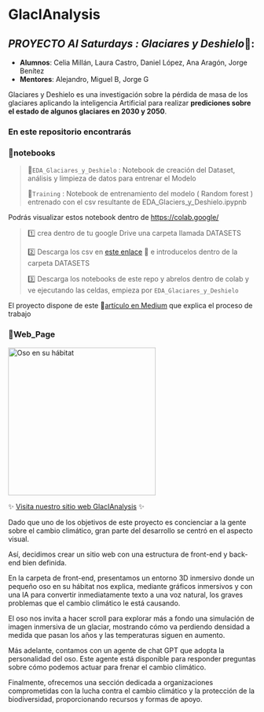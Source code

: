# GlacIAnalysis


## ***PROYECTO AI Saturdays : Glaciares y Deshielo***🧊:
+ **Alumnos**: Celia Millán, Laura Castro, Daniel López, Ana Aragón, Jorge Benítez
+ **Mentores**: Alejandro, Miguel B, Jorge G


Glaciares y Deshielo es una investigación sobre la pérdida de masa de los glaciares aplicando la inteligencia Artificial para realizar **prediciones sobre el estado de algunos glaciares en  2030 y 2050**.

### En este repositorio encontrarás 
### 📁notebooks

>📓``EDA_Glaciares_y_Deshielo`` : Notebook de creación del Dataset, análisis y limpieza de datos para entrenar el Modelo
>
>📓``Training`` : Notebook de entrenamiento del modelo ( Random forest ) entrenado con el csv resultante de EDA_Glaciers_y_Deshielo.ipypnb


Podrás visualizar estos notebook dentro de https://colab.google/

>1️⃣ crea dentro de tu google Drive una carpeta llamada DATASETS
>
>2️⃣ Descarga los csv en [este enlace](https://drive.google.com/drive/folders/1H-zzHEehFPrxTKbekCNx1IvSVRFv7xFQ?usp=sharing) 📁 e introducelos dentro de la carpeta DATASETS
>
>3️⃣ Descarga los notebooks de este repo y abrelos dentro de colab y ve ejecutando las celdas, empieza por ``EDA_Glaciares_y_Deshielo``
>

El proyecto dispone de este 📄[artículo en Medium](https://medium.com/@celiafullstack/glaciares-y-deshielo-678006df2061) que explica el proceso de trabajo

### 📁Web_Page

<img src="https://glacianalysis.webextendida.es/assets/oso-circle.png" alt="Oso en su hábitat" width="300">

✨ [Visita nuestro sitio web GlacIAnalysis](https://glacianalysis.webextendida.es) ✨

Dado que uno de los objetivos de este proyecto es concienciar a la gente sobre el cambio climático, gran parte del desarrollo se centró en el aspecto visual. 

Así, decidimos crear un sitio web con una estructura de front-end y back-end bien definida.

En la carpeta de front-end, presentamos un entorno 3D inmersivo donde un pequeño oso en su hábitat nos explica, mediante gráficos inmersivos y con una IA para convertir inmediatamente texto a una voz natural, los graves problemas que el cambio climático le está causando.

El oso nos invita a hacer scroll para explorar más a fondo una simulación de imagen inmersiva de un glaciar, mostrando cómo va perdiendo densidad a medida que pasan los años y las temperaturas siguen en aumento.

Más adelante, contamos con un agente de chat GPT que adopta la personalidad del oso. Este agente está disponible para responder preguntas sobre cómo podemos actuar para frenar el cambio climático.

Finalmente, ofrecemos una sección dedicada a organizaciones comprometidas con la lucha contra el cambio climático y la protección de la biodiversidad, proporcionando recursos y formas de apoyo.
